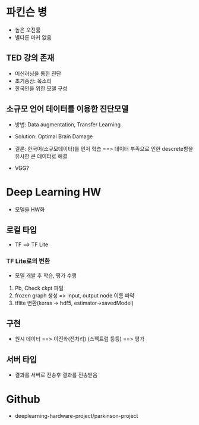 # 파킨슨 병
* 높은 오진률
* 별다른 마커 없음

## TED 강의 존재
* 머신러닝을 통한 진단
* 초기증상: 목소리
* 한국인을 위한 모델 구성

## 소규모 언어 데이터를 이용한 진단모델
* 방법: Data augmentation, Transfer Learning
* Solution: Optimal Brain Damage
* 결론: 한국어(소규모데이터)를 먼저 학습 ==> 데이터 부족으로 인한 descrete함을 유사한 큰 데이터로 해결

* VGG?

# Deep Learning HW
* 모델을 HW화

## 로컬 타입
* TF ==> TF Lite

### TF Lite로의 변환
* 모델 개발 후 학습, 평가 수행

1. Pb, Check ckpt 파일
2. frozen graph 생성 => input, output node 이름 파악
3. tflite 변환(keras -> hdf5, estimator->savedModel)

## 구현
* 원시 데이터 ==> 이진화(전처리) (스펙트럼 등등) ==> 평가

## 서버 타입
* 결과를 서버로 전송후 결과를 전송받음

# Github
* deeplearning-hardware-project/parkinson-project
